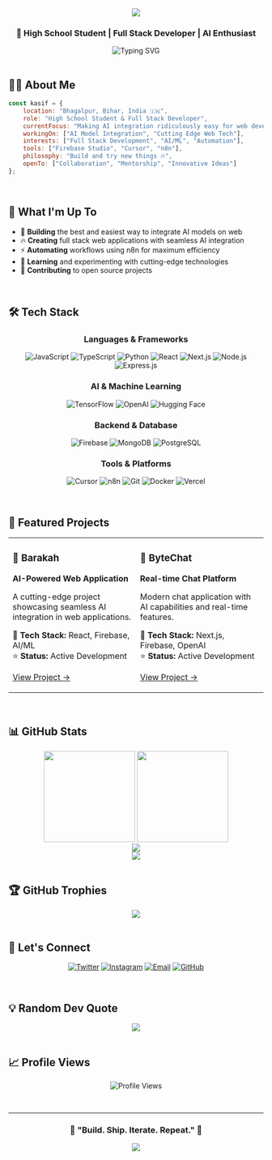 <div align="center">
  <img src="https://capsule-render.vercel.app/api?type=waving&color=gradient&customColorList=6,11,20&height=200&section=header&text=Md%20Kasif%20Uddin&fontSize=50&fontAlignY=35&animation=twinkling&fontColor=fff" />
</div>

<div align="center">
  
  ### 🚀 High School Student | Full Stack Developer | AI Enthusiast
  
  <img src="https://readme-typing-svg.demolab.com?font=Fira+Code&weight=600&size=22&pause=1000&color=6CE5F7&center=true&vCenter=true&random=false&width=600&lines=Building+AI-Powered+Web+Applications;Exploring+Cutting+Edge+Technology;Open+Source+Contributor;Firebase+%7C+Cursor+%7C+n8n+Automation" alt="Typing SVG" />

</div>

<br>

## 👨‍💻 About Me

```javascript
const kasif = {
    location: "Bhagalpur, Bihar, India 🇮🇳",
    role: "High School Student & Full Stack Developer",
    currentFocus: "Making AI integration ridiculously easy for web developers",
    workingOn: ["AI Model Integration", "Cutting Edge Web Tech"],
    interests: ["Full Stack Development", "AI/ML", "Automation"],
    tools: ["Firebase Studio", "Cursor", "n8n"],
    philosophy: "Build and try new things 🔥",
    openTo: ["Collaboration", "Mentorship", "Innovative Ideas"]
};
```

<br>

## 🎯 What I'm Up To

- 🤖 **Building** the best and easiest way to integrate AI models on web
- 🔥 **Creating** full stack web applications with seamless AI integration
- ⚡ **Automating** workflows using n8n for maximum efficiency
- 🌱 **Learning** and experimenting with cutting-edge technologies
- 🚀 **Contributing** to open source projects

<br>

## 🛠️ Tech Stack

<div align="center">

### Languages & Frameworks
![JavaScript](https://img.shields.io/badge/JavaScript-F7DF1E?style=for-the-badge&logo=javascript&logoColor=black)
![TypeScript](https://img.shields.io/badge/TypeScript-007ACC?style=for-the-badge&logo=typescript&logoColor=white)
![Python](https://img.shields.io/badge/Python-3776AB?style=for-the-badge&logo=python&logoColor=white)
![React](https://img.shields.io/badge/React-20232A?style=for-the-badge&logo=react&logoColor=61DAFB)
![Next.js](https://img.shields.io/badge/Next.js-000000?style=for-the-badge&logo=next.js&logoColor=white)
![Node.js](https://img.shields.io/badge/Node.js-43853D?style=for-the-badge&logo=node.js&logoColor=white)
![Express.js](https://img.shields.io/badge/Express.js-404D59?style=for-the-badge&logo=express&logoColor=white)

### AI & Machine Learning
![TensorFlow](https://img.shields.io/badge/TensorFlow-FF6F00?style=for-the-badge&logo=tensorflow&logoColor=white)
![OpenAI](https://img.shields.io/badge/OpenAI-412991?style=for-the-badge&logo=openai&logoColor=white)
![Hugging Face](https://img.shields.io/badge/Hugging%20Face-FFD21E?style=for-the-badge&logo=huggingface&logoColor=black)

### Backend & Database
![Firebase](https://img.shields.io/badge/Firebase-FFCA28?style=for-the-badge&logo=firebase&logoColor=black)
![MongoDB](https://img.shields.io/badge/MongoDB-4EA94B?style=for-the-badge&logo=mongodb&logoColor=white)
![PostgreSQL](https://img.shields.io/badge/PostgreSQL-316192?style=for-the-badge&logo=postgresql&logoColor=white)

### Tools & Platforms
![Cursor](https://img.shields.io/badge/Cursor-000000?style=for-the-badge&logo=cursor&logoColor=white)
![n8n](https://img.shields.io/badge/n8n-EA4B71?style=for-the-badge&logo=n8n&logoColor=white)
![Git](https://img.shields.io/badge/Git-F05032?style=for-the-badge&logo=git&logoColor=white)
![Docker](https://img.shields.io/badge/Docker-2496ED?style=for-the-badge&logo=docker&logoColor=white)
![Vercel](https://img.shields.io/badge/Vercel-000000?style=for-the-badge&logo=vercel&logoColor=white)

</div>

<br>

## 🌟 Featured Projects

<table align="center">
<tr>
<td width="50%" valign="top">

### 🚀 Barakah
**AI-Powered Web Application**

A cutting-edge project showcasing seamless AI integration in web applications.

🔗 **Tech Stack:** React, Firebase, AI/ML  
⭐ **Status:** Active Development

[View Project →](https://github.com/MdKasif0/Barakah)

</td>
<td width="50%" valign="top">

### 💬 ByteChat
**Real-time Chat Platform**

Modern chat application with AI capabilities and real-time features.

🔗 **Tech Stack:** Next.js, Firebase, OpenAI  
⭐ **Status:** Active Development

[View Project →](https://github.com/MdKasif0/ByteChat)

</td>
</tr>
</table>

<br>

## 📊 GitHub Stats

<div align="center">
  <img height="180em" src="https://github-readme-stats.vercel.app/api?username=MdKasif0&show_icons=true&theme=tokyonight&hide_border=true&bg_color=0D1117&title_color=6CE5F7&icon_color=6CE5F7&text_color=fff&rank_icon=github" />
  <img height="180em" src="https://github-readme-stats.vercel.app/api/top-langs/?username=MdKasif0&layout=compact&theme=tokyonight&hide_border=true&bg_color=0D1117&title_color=6CE5F7&text_color=fff" />
</div>

<div align="center">
  <img src="https://github-readme-streak-stats.herokuapp.com/?user=MdKasif0&theme=tokyonight&hide_border=true&background=0D1117&stroke=6CE5F7&ring=6CE5F7&fire=FF6B6B&currStreakLabel=6CE5F7" />
</div>

<div align="center">
  <img src="https://github-readme-activity-graph.vercel.app/graph?username=MdKasif0&bg_color=0d1117&color=6ce5f7&line=6ce5f7&point=ffffff&area=true&hide_border=true" />
</div>

<br>

## 🏆 GitHub Trophies

<div align="center">
  <img src="https://github-profile-trophy.vercel.app/?username=MdKasif0&theme=tokyonight&no-frame=true&no-bg=true&column=7&margin-w=15&margin-h=15" />
</div>

<br>

## 🤝 Let's Connect

<div align="center">

[![Twitter](https://img.shields.io/badge/Twitter-1DA1F2?style=for-the-badge&logo=twitter&logoColor=white)](https://twitter.com/md_kasif_uddin)
[![Instagram](https://img.shields.io/badge/Instagram-E4405F?style=for-the-badge&logo=instagram&logoColor=white)](https://www.instagram.com/M_Kasif_Uddin/)
[![Email](https://img.shields.io/badge/Email-D14836?style=for-the-badge&logo=gmail&logoColor=white)](mailto:mdkasifuddin123@gmail.com)
[![GitHub](https://img.shields.io/badge/GitHub-100000?style=for-the-badge&logo=github&logoColor=white)](https://github.com/MdKasif0)

</div>

<br>

## 💡 Random Dev Quote

<div align="center">
  <img src="https://quotes-github-readme.vercel.app/api?type=horizontal&theme=tokyonight" />
</div>

<br>

## 📈 Profile Views

<div align="center">
  
  ![Profile Views](https://komarev.com/ghpvc/?username=MdKasif0&color=6CE5F7&style=for-the-badge&label=PROFILE+VIEWS)
  
</div>

<br>

---

<div align="center">
  
### 💬 "Build. Ship. Iterate. Repeat." 🚀

<img src="https://capsule-render.vercel.app/api?type=waving&color=gradient&customColorList=6,11,20&height=100&section=footer" />

</div>
